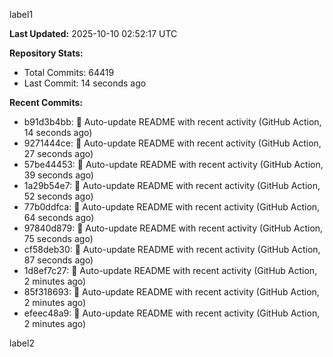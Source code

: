 
label1 
<!-- ACTIVITY_START -->
**Last Updated:** 2025-10-10 02:52:17 UTC

**Repository Stats:**
- Total Commits: 64419
- Last Commit: 14 seconds ago

**Recent Commits:**
- b91d3b4bb: 🤖 Auto-update README with recent activity (GitHub Action, 14 seconds ago)
- 9271444ce: 🤖 Auto-update README with recent activity (GitHub Action, 27 seconds ago)
- 57be44453: 🤖 Auto-update README with recent activity (GitHub Action, 39 seconds ago)
- 1a29b54e7: 🤖 Auto-update README with recent activity (GitHub Action, 52 seconds ago)
- 77b0ddfca: 🤖 Auto-update README with recent activity (GitHub Action, 64 seconds ago)
- 97840d879: 🤖 Auto-update README with recent activity (GitHub Action, 75 seconds ago)
- cf58deb30: 🤖 Auto-update README with recent activity (GitHub Action, 87 seconds ago)
- 1d8ef7c27: 🤖 Auto-update README with recent activity (GitHub Action, 2 minutes ago)
- 85f318693: 🤖 Auto-update README with recent activity (GitHub Action, 2 minutes ago)
- efeec48a9: 🤖 Auto-update README with recent activity (GitHub Action, 2 minutes ago)
<!-- ACTIVITY_END -->

label2
